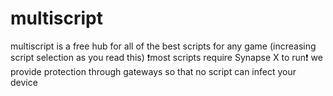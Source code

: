 # multiscript

multiscript is a free hub for all of the best scripts for any game (increasing script selection as you read this)
❗most scripts require Synapse X to run❗
we provide protection through gateways so that no script can infect your device
